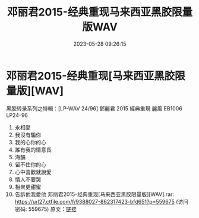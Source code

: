 ﻿---
title: 邓丽君2015-经典重现马来西亚黑胶限量版WAV
date: 2023-05-28 09:26:15
categories: WAV车载音乐、镜像
tags: 华语中文
---
# 邓丽君2015-经典重现[马来西亚黑胶限量版][WAV]

黑胶转录系列之特輯：[LP-WAV 24/96] 鄧麗君 2015 經典重現 麗風
EB1006 LP24-96
01. 永相愛
02. 我沒有騙你
03. 我的心你的心
04. 誰有我的情意長
05. 海韻
06. 留不住你的心
07. 心中喜歡就說愛
08. 情人不要哭
09. 相聚更甜蜜
10. 告訴他我愛他
邓丽君2015-经典重现[马来西亚黑胶限量版][WAV].rar: https://url27.ctfile.com/f/9388027-862317423-bfd651?p=559675
(访问密码: 559675)
原文：[链接](https://blog.sina.com.cn/s/blog_1647c7e760103122m.html)